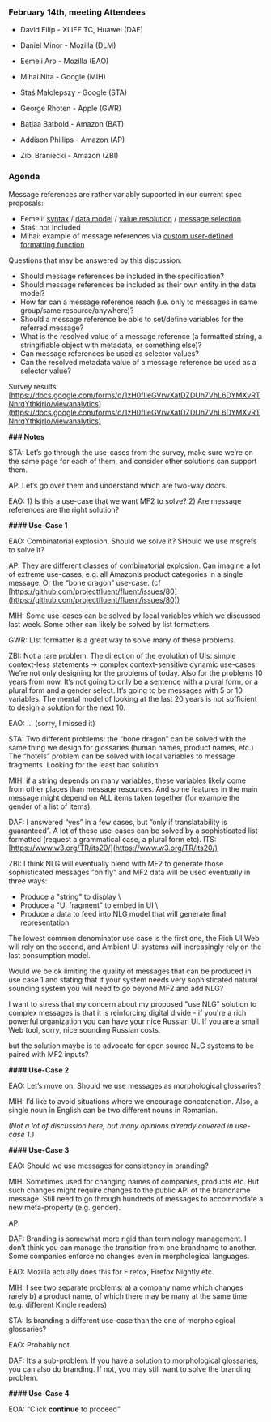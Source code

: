 ### February 14th, meeting Attendees

- David Filip - XLIFF TC, Huawei (DAF)

- Daniel Minor - Mozilla (DLM)

- Eemeli Aro - Mozilla (EAO)

- Mihai Nita - Google (MIH)

- Staś Małolepszy - Google (STA)

- George Rhoten - Apple (GWR)

- Batjaa Batbold - Amazon (BAT)

- Addison Phillips - Amazon (AP)

- Zibi Braniecki - Amazon (ZBI)

### **Agenda**

Message references are rather variably supported in our current spec proposals:

- Eemeli: [syntax](https://github.com/unicode-org/message-format-wg/blob/ez-spec/spec-syntax.md#message-references) / [data model](https://github.com/unicode-org/message-format-wg/blob/ez-spec/spec-data-model.md#messageref) / [value resolution](https://github.com/unicode-org/message-format-wg/blob/ez-spec/spec-formatting.md#messageref) / [message selection](https://github.com/unicode-org/message-format-wg/blob/ez-spec/spec-message-selection.md)
- Staś: not included
- Mihai: example of message references via [custom user-defined formatting function](https://docs.google.com/document/d/1kqD0gy5x1mfiF2PAegjcNCAc98snTAqtbxccxfLcpNo/edit#heading=h.abzda7aveso5)

Questions that may be answered by this discussion:

- Should message references be included in the specification?
- Should message references be included as their own entity in the data model?
- How far can a message reference reach (i.e. only to messages in same group/same resource/anywhere)?
- Should a message reference be able to set/define variables for the referred message?
- What is the resolved value of a message reference (a formatted string, a stringifiable object with metadata, or something else)?
- Can message references be used as selector values?
- Can the resolved metadata value of a message reference be used as a selector value?

Survey results: [https://docs.google.com/forms/d/1zH0fIleGVrwXatDZDUh7VhL6DYMXvRTNnrqYthkjrIo/viewanalytics](https://docs.google.com/forms/d/1zH0fIleGVrwXatDZDUh7VhL6DYMXvRTNnrqYthkjrIo/viewanalytics)

**### Notes**

STA: Let’s go through the use-cases from the survey, make sure we’re on the same page for each of them, and consider other solutions can support them.

AP: Let’s go over them and understand which are two-way doors.

EAO: 1) Is this a use-case that we want MF2 to solve? 2) Are message references are the right solution?

**#### Use-Case 1**

EAO: Combinatorial explosion. Should we solve it? SHould we use msgrefs to solve it?

AP: They are different classes of combinatorial explosion. Can imagine a lot of extreme use-cases, e.g. all Amazon’s product categories in a single message. Or the “bone dragon” use-case. (cf [https://github.com/projectfluent/fluent/issues/80](https://github.com/projectfluent/fluent/issues/80))

MIH: Some use-cases can be solved by local variables which we discussed last week. Some other can likely be solved by list formatters.

GWR: LIst formatter is a great way to solve many of these problems.

ZBI: Not a rare problem. The direction of the evolution of UIs: simple context-less statements → complex context-sensitive dynamic use-cases. We’re not only designing for the problems of today. Also for the problems 10 years from now. It’s not going to only be a sentence with a plural form, or a plural form and a gender select. It’s going to be messages with 5 or 10 variables. The mental model of looking at the last 20 years is not sufficient to design a solution for the next 10.

EAO: … (sorry, I missed it)

STA: Two different problems: the “bone dragon” can be solved with the same thing we design for glossaries (human names, product names, etc.) The “hotels” problem can be solved with local variables to message fragments. Looking for the least bad solution.

MIH: if a string depends on many variables, these variables likely come from other places than message resources. And some features in the main message might depend on ALL items taken together (for example the gender of a list of items).

DAF: I answered “yes” in a few cases, but “only if translatability is guaranteed”. A lot of these use-cases can be solved by a sophisticated list formatted (request a grammatical case, a plural form etc). ITS: [https://www.w3.org/TR/its20/](https://www.w3.org/TR/its20/)

ZBI: I think NLG will eventually blend with MF2 to generate those sophisticated messages "on fly" and MF2 data will be used eventually in three ways:

- Produce a "string" to display \
- Produce a "UI fragment" to embed in UI \
- Produce a data to feed into NLG model that will generate final representation

The lowest common denominator use case is the first one, the Rich UI Web will rely on the second, and Ambient UI systems will increasingly rely on the last consumption model.

Would we be ok limiting the quality of messages that can be produced in use case 1 and stating that if your system needs very sophisticated natural sounding system you will need to go beyond MF2 and add NLG?

I want to stress that my concern about my proposed "use NLG" solution to complex messages is that it is reinforcing digital divide - if you're a rich powerful organization you can have your nice Russian UI. If you are a small Web tool, sorry, nice sounding Russian costs.

but the solution maybe is to advocate for open source NLG systems to be paired with MF2 inputs?

**#### Use-Case 2**

EAO: Let’s move on. Should we use messages as morphological glossaries?

MIH: I’d like to avoid situations where we encourage concatenation. Also, a single noun in English can be two different nouns in Romanian.

_(Not a lot of discussion here, but many opinions already covered in use-case 1.)_

**#### Use-Case 3**

EAO: Should we use messages for consistency in branding?

MIH: Sometimes used for changing names of companies, products etc. But such changes might require changes to the public API of the brandname message. Still need to go through hundreds of messages to accommodate a new meta-property (e.g. gender).

AP:

DAF: Branding is somewhat more rigid than terminology management. I don’t think you can manage the transition from one brandname to another. Some companies enforce no changes even in morphological languages.

EAO: Mozilla actually does this for Firefox, Firefox Nightly etc.

MIH: I see two separate problems: a) a company name which changes rarely b) a product name, of which there may be many at the same time (e.g. different Kindle readers)

STA: Is branding a different use-case than the one of morphological glossaries?

EAO: Probably not.

DAF: It’s a sub-problem. If you have a solution to morphological glossaries, you can also do branding. If not, you may still want to solve the branding problem.

**#### Use-Case 4**

EOA: “Click **continue** to proceed”
